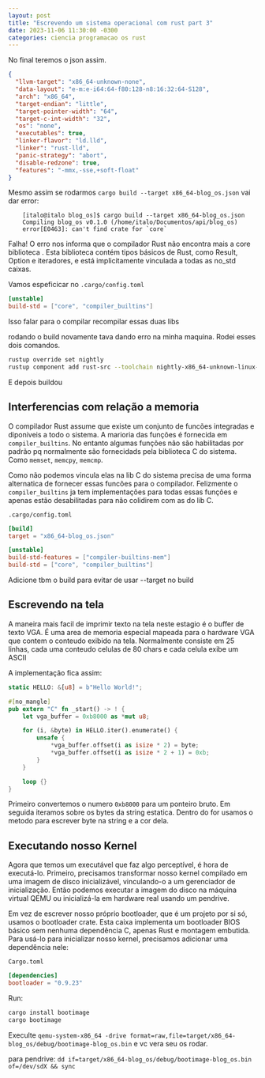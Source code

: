 ```yaml
---
layout: post
title: "Escrevendo um sistema operacional com rust part 3"
date: 2023-11-06 11:30:00 -0300
categories: ciencia programacao os rust
---
```


No final teremos o json assim.

```json
{
  "llvm-target": "x86_64-unknown-none",
  "data-layout": "e-m:e-i64:64-f80:128-n8:16:32:64-S128",
  "arch": "x86_64",
  "target-endian": "little",
  "target-pointer-width": "64",
  "target-c-int-width": "32",
  "os": "none",
  "executables": true,
  "linker-flavor": "ld.lld",
  "linker": "rust-lld",
  "panic-strategy": "abort",
  "disable-redzone": true,
  "features": "-mmx,-sse,+soft-float"
}
```
Mesmo assim se rodarmos `cargo build --target x86_64-blog_os.json` vai dar error:

        [italo@italo blog_os]$ cargo build --target x86_64-blog_os.json
        Compiling blog_os v0.1.0 (/home/italo/Documentos/api/blog_os)
        error[E0463]: can't find crate for `core`

Falha! O erro nos informa que o compilador Rust não encontra mais a core biblioteca . Esta biblioteca contém tipos básicos de Rust, como Result, Option e iteradores, e está implicitamente vinculada a todas as no_std caixas.

Vamos espeficicar no `.cargo/config.toml`
```toml
[unstable]
build-std = ["core", "compiler_builtins"]
```

Isso falar para o compilar recompilar essas duas libs

rodando o build novamente tava dando erro na minha maquina. Rodei esses dois comandos.

```bash
rustup override set nightly
rustup component add rust-src --toolchain nightly-x86_64-unknown-linux-gnu
```

E depois buildou

## Interferencias com relação a memoria

O compilador Rust assume que existe um conjunto de funcões integradas e diponiveis a todo o sistema. A marioria das funções é fornecida em `compiler_builtins`. No entanto algumas funções não são habilitadas por padrão pq normalmente são fornecidads pela biblioteca C do sistema. Como `memset`, `memcpy`, `memcmp`. 

Como não podemos vincula elas na lib C do sistema precisa de uma forma alternatica de fornecer essas funcões para o compilador.
Felizmente o `compiler_builtins` ja tem implementações para todas essas funções e apenas estão desabilitadas para não colidirem com as do lib C.

`.cargo/config.toml`
```toml
[build]
target = "x86_64-blog_os.json"

[unstable]
build-std-features = ["compiler-builtins-mem"]
build-std = ["core", "compiler_builtins"]
```

Adicione tbm o build para evitar de usar --target no build

## Escrevendo na tela

A maneira mais facil de imprimir texto na tela neste estagio é o buffer de texto VGA. É uma area de memoria especial mapeada para o hardware VGA que contem o conteudo exibido na tela. Normalmente consiste em 25 linhas, cada uma conteudo celulas de 80 chars e cada celula exibe um ASCII

A implementação fica assim:

```rs
static HELLO: &[u8] = b"Hello World!";

#[no_mangle]
pub extern "C" fn _start() -> ! {
    let vga_buffer = 0xb8000 as *mut u8;

    for (i, &byte) in HELLO.iter().enumerate() {
        unsafe {
            *vga_buffer.offset(i as isize * 2) = byte;
            *vga_buffer.offset(i as isize * 2 + 1) = 0xb;
        }
    }

    loop {}
}
```

Primeiro convertemos o numero `0xb8000` para um ponteiro bruto. Em seguida iteramos sobre os bytes da string estatica. Dentro do for usamos o metodo para escrever byte na string e a cor dela.

## Executando nosso Kernel

Agora que temos um executável que faz algo perceptível, é hora de executá-lo. Primeiro, precisamos transformar nosso kernel compilado em uma imagem de disco inicializável, vinculando-o a um gerenciador de inicialização. Então podemos executar a imagem do disco na máquina virtual QEMU ou inicializá-la em hardware real usando um pendrive.

Em vez de escrever nosso próprio bootloader, que é um projeto por si só, usamos o bootloader crate. Esta caixa implementa um bootloader BIOS básico sem nenhuma dependência C, apenas Rust e montagem embutida. Para usá-lo para inicializar nosso kernel, precisamos adicionar uma dependência nele:

`Cargo.toml`
```toml
[dependencies]
bootloader = "0.9.23"
```
Run:
```bash
cargo install bootimage
cargo bootimage
```

Execulte `qemu-system-x86_64 -drive format=raw,file=target/x86_64-blog_os/debug/bootimage-blog_os.bin` e vc vera seu os rodar.

para pendrive:
`dd if=target/x86_64-blog_os/debug/bootimage-blog_os.bin of=/dev/sdX && sync`

